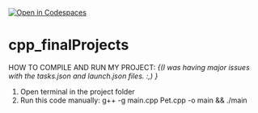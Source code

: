 [![Open in Codespaces](https://classroom.github.com/assets/launch-codespace-2972f46106e565e64193e422d61a12cf1da4916b45550586e14ef0a7c637dd04.svg)](https://classroom.github.com/open-in-codespaces?assignment_repo_id=19377163)
# cpp_finalProjects

HOW TO COMPILE AND RUN MY PROJECT:
*{(I was having major issues with the tasks.json and launch.json files. :,) }*

1. Open terminal in the project folder
2. Run this code manually:
   g++ -g main.cpp Pet.cpp -o main && ./main


